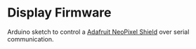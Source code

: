 # Display Firmware

Arduino sketch to control a [Adafruit NeoPixel Shield](https://www.adafruit.com/product/3053) over serial communication.
